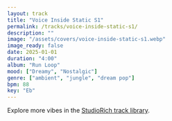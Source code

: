 ```yaml
---
layout: track
title: "Voice Inside Static S1"
permalink: /tracks/voice-inside-static-s1/
description: ""
image: "/assets/covers/voice-inside-static-s1.webp"
image_ready: false
date: 2025-01-01
duration: "4:00"
album: "Run Loop"
mood: ["Dreamy", "Nostalgic"]
genre: ["ambient", "jungle", "dream pop"]
bpm: 88
key: "Eb"
---
```


Explore more vibes in the [StudioRich track library](/tracks/).
